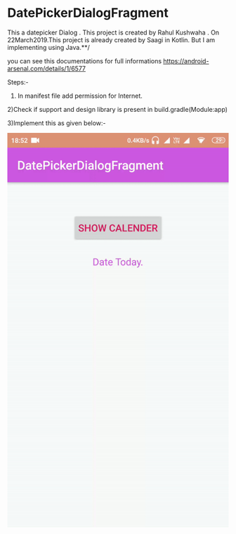 # DatePickerDialogFragment
 This a datepicker Dialog .
This project is created by Rahul Kushwaha .  On 22March2019.This project is already created by Saagi in Kotlin. But I am  implementing using Java.**/

you can see this documentations for full informations  https://android-arsenal.com/details/1/6577 

Steps:-
1) In manifest file add permission for Internet.

2)Check  if  support and design library is present in build.gradle(Module:app)

3)Implement this as given  below:-

![](datepicker.gif)

